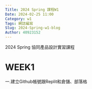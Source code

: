 ```yaml
---
Title: 2024 Spring 課程W1
Date: 2024-02-25 11:00
Category: w1
Tags: 網誌編寫
Slug: 2024-Spring-w1-blog
Author: 40923152
---
```



2024 Spring 協同產品設計實習課程

<!-- PELICAN_END_SUMMARY -->

# WEEK1
一.建立Github帳號跟Replit和倉儲、部落格